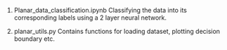 1.	Planar_data_classification.ipynb
Classifying the data into its corresponding labels using a 2 layer neural network.

2.	planar_utils.py
Contains functions for loading dataset, plotting decision boundary etc.
